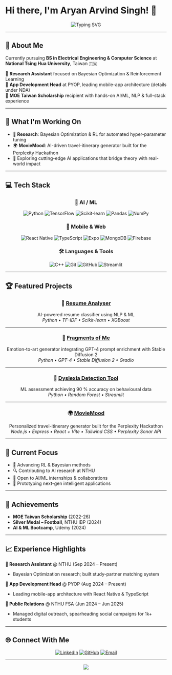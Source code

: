 # Hi there, I'm Aryan Arvind Singh! 👋

<div align="center">
  <img src="https://readme-typing-svg.herokuapp.com?font=Fira+Code&size=22&duration=3000&pause=1000&color=2F81F7&center=true&vCenter=true&width=1000&lines=AI%2FML+Engineer+%7C+Research+Enthusiast+%7C+Full-Stack+Developer;Building+Intelligent+Solutions+for+Tomorrow's+Challenges;Passionate+About+Bayesian+Optimization+%26+Reinforcement+Learning" alt="Typing SVG" />
</div>

---

## 🚀 About Me
Currently pursuing **BS in Electrical Engineering & Computer Science** at **National Tsing Hua University**, Taiwan 🇹🇼  

🔬 **Research Assistant** focused on Bayesian Optimization & Reinforcement Learning  
💼 **App Development Head** at PYOP, leading mobile-app architecture (details under NDA)  
🎯 **MOE Taiwan Scholarship** recipient with hands-on AI/ML, NLP & full-stack experience  

---

## 🔬 What I'm Working On
- 🧠 **Research**: Bayesian Optimization & RL for automated hyper-parameter tuning  
- 🌍 **MovieMood**: AI-driven travel-itinerary generator built for the Perplexity Hackathon  
- 🤖 Exploring cutting-edge AI applications that bridge theory with real-world impact  

---

## 💻 Tech Stack
<div align="center">

### 🤖 AI / ML
![Python](https://img.shields.io/badge/Python-3776AB?style=for-the-badge&logo=python&logoColor=white)
![TensorFlow](https://img.shields.io/badge/TensorFlow-FF6F00?style=for-the-badge&logo=tensorflow&logoColor=white)
![Scikit-learn](https://img.shields.io/badge/scikit--learn-F7931E?style=for-the-badge&logo=scikit-learn&logoColor=white)
![Pandas](https://img.shields.io/badge/pandas-150458?style=for-the-badge&logo=pandas&logoColor=white)
![NumPy](https://img.shields.io/badge/numpy-013243?style=for-the-badge&logo=numpy&logoColor=white)

### 📱 Mobile & Web
![React Native](https://img.shields.io/badge/React_Native-20232A?style=for-the-badge&logo=react&logoColor=61DAFB)
![TypeScript](https://img.shields.io/badge/TypeScript-007ACC?style=for-the-badge&logo=typescript&logoColor=white)
![Expo](https://img.shields.io/badge/Expo-000020?style=for-the-badge&logo=expo&logoColor=white)
![MongoDB](https://img.shields.io/badge/MongoDB-4EA94B?style=for-the-badge&logo=mongodb&logoColor=white)
![Firebase](https://img.shields.io/badge/Firebase-FFCA28?style=for-the-badge&logo=firebase&logoColor=black)

### 🛠 Languages & Tools
![C++](https://img.shields.io/badge/C++-00599C?style=for-the-badge&logo=c%2B%2B&logoColor=white)
![Git](https://img.shields.io/badge/Git-F05032?style=for-the-badge&logo=git&logoColor=white)
![GitHub](https://img.shields.io/badge/GitHub-100000?style=for-the-badge&logo=github&logoColor=white)
![Streamlit](https://img.shields.io/badge/Streamlit-FF4B4B?style=for-the-badge&logo=streamlit&logoColor=white)

</div>

---

## 🏆 Featured Projects
<div align="center">

### 🤖 [Resume Analyser](https://github.com/AryanArvind4/resume-analyser)  
AI-powered resume classifier using NLP & ML  
*Python • TF-IDF • Scikit-learn • XGBoost*

---

### 🎨 [Fragments of Me](https://github.com/AryanArvind4/fragments-of-me)  
Emotion-to-art generator integrating GPT-4 prompt enrichment with Stable Diffusion 2  
*Python • GPT-4 • Stable Diffusion 2 • Gradio*

---

### 🧠 [Dyslexia Detection Tool](https://github.com/AryanArvind4/dyslexia-detection)  
ML assessment achieving 90 % accuracy on behavioural data  
*Python • Random Forest • Streamlit*

---

### 🌍 [MovieMood](https://github.com/AryanArvind4/movie-mood)  
Personalized travel-itinerary generator built for the Perplexity Hackathon  
*Node.js • Express • React + Vite • Tailwind CSS • Perplexity Sonar API*

</div>

---

## 🎯 Current Focus
- 🌱 Advancing RL & Bayesian methods  
- 🔍 Contributing to AI research at NTHU  
- 💼 Open to AI/ML internships & collaborations  
- 🚀 Prototyping next-gen intelligent applications  

---

## 🏅 Achievements
- **MOE Taiwan Scholarship** (2022-26)  
- **Silver Medal – Football**, NTHU IBP (2024)  
- **AI & ML Bootcamp**, Udemy (2024)  

---

## 📈 Experience Highlights
**🔬 Research Assistant** @ NTHU (Sep 2024 – Present)  
- Bayesian Optimization research; built study-partner matching system  

**📱 App Development Head** @ PYOP (Aug 2024 – Present)  
- Leading mobile-app architecture with React Native & TypeScript  

**📢 Public Relations** @ NTHU FSA (Jun 2024 – Jun 2025)  
- Managed digital outreach, spearheading social campaigns for 1k+ students  

---

## 🌐 Connect With Me
<div align="center">

[![LinkedIn](https://img.shields.io/badge/LinkedIn-0077B5?style=for-the-badge&logo=linkedin&logoColor=white)](https://www.linkedin.com/in/aryan-arvind-singh-8b7524198/)
[![GitHub](https://img.shields.io/badge/GitHub-100000?style=for-the-badge&logo=github&logoColor=white)](https://github.com/AryanArvind4)
[![Email](https://img.shields.io/badge/Email-D14836?style=for-the-badge&logo=gmail&logoColor=white)](mailto:aryan010420@gmail.com)

</div>

---

<div align="center">
  <img src="https://capsule-render.vercel.app/api?type=waving&color=gradient&height=100&section=footer"/>
</div>
